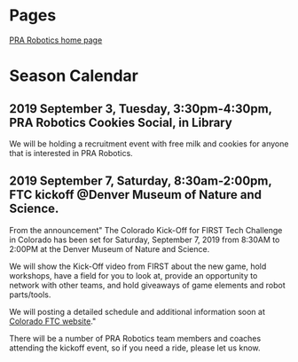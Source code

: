 # Pages
[PRA Robotics home page](/)

# Season Calendar

## 2019 September 3, Tuesday, 3:30pm-4:30pm, PRA Robotics Cookies Social, in Library

We will be holding a recruitment event with free milk and cookies for anyone that is interested in PRA Robotics.

## 2019 September 7, Saturday, 8:30am-2:00pm, FTC kickoff @Denver Museum of Nature and Science.

From the announcement" The Colorado Kick-Off for FIRST Tech Challenge in Colorado has been set for Saturday, September 7, 2019 from 8:30AM to 2:00PM at the Denver Museum of Nature and Science.

We will show the Kick-Off video from FIRST about the new game, hold workshops, have a field for you to look at, provide an opportunity to network with other teams, and hold giveaways of game elements and robot parts/tools.

We will posting a detailed schedule and additional information soon at [Colorado FTC website](http://coloradofirst.org/COFIRST/programs/ftc/)."

There will be a number of PRA Robotics team members and coaches attending the kickoff event, so if you need a ride, please let us know.
